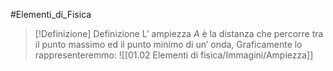 #Elementi_di_Fisica 
>[!Definizione]  Definizione
>L’ ampiezza $A$ è la distanza che percorre tra il punto massimo ed il punto minimo di un’ onda,
>Graficamente lo rappresenteremmo:
>![[01.02 Elementi di fisica/Immagini/Ampiezza]]
>

